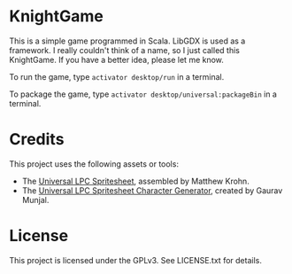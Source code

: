 # KnightGame
This is a simple game programmed in Scala. LibGDX is used as a framework. I really couldn't think of a name, so I just called this KnightGame. If you have a better idea, please let me know.

To run the game, type `activator desktop/run` in a terminal.

To package the game, type `activator desktop/universal:packageBin` in a terminal.

# Credits
This project uses the following assets or tools:
* The [Universal LPC Spritesheet](https://github.com/makrohn/Universal-LPC-spritesheet), assembled by Matthew Krohn.
* The [Universal LPC Spritesheet Character Generator](https://github.com/gaurav0/Universal-LPC-Spritesheet-Character-Generator), created by Gaurav Munjal.

# License
This project is licensed under the GPLv3. See LICENSE.txt for details.
